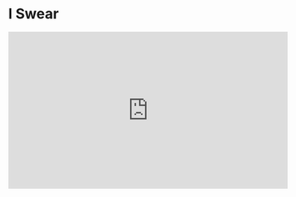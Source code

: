 <h1>I Swear</h1>

<iframe width="560" height="315" src="https://www.youtube.com/embed/fjPL6AYwwp4" frameborder="0" allow="accelerometer; autoplay; encrypted-media; gyroscope; picture-in-picture" allowfullscreen></iframe>
